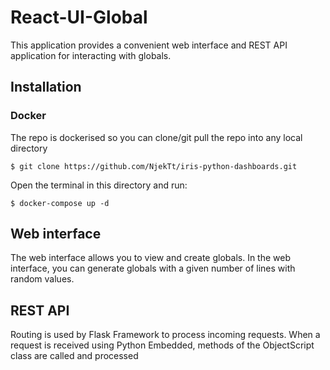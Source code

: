 # React-UI-Global

This application provides a convenient web interface and REST API application for interacting with globals.

## Installation

### Docker
The repo is dockerised so you can  clone/git pull the repo into any local directory

```
$ git clone https://github.com/NjekTt/iris-python-dashboards.git
```

Open the terminal in this directory and run:

```
$ docker-compose up -d
```

## Web interface
The web interface allows you to view and create globals. In the web interface, you can generate globals with a given number of lines with random values.

## REST API
Routing is used by Flask Framework to process incoming requests. When a request is received using Python Embedded, methods of the ObjectScript class are called and processed
